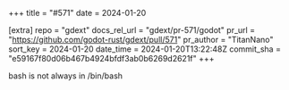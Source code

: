 +++
title = "#571"
date = 2024-01-20

[extra]
repo = "gdext"
docs_rel_url = "gdext/pr-571/godot"
pr_url = "https://github.com/godot-rust/gdext/pull/571"
pr_author = "TitanNano"
sort_key = 2024-01-20
date_time = 2024-01-20T13:22:48Z
commit_sha = "e59167f80d06b467b4924bfdf3ab0b6269d2621f"
+++

bash is not always in /bin/bash
